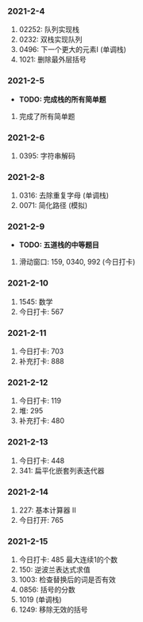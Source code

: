 ### 2021-2-4
1. 02252: 队列实现栈
2. 0232: 双栈实现队列
3. 0496: 下一个更大的元素I (单调栈)
4. 1021: 删除最外层括号

### 2021-2-5
* **TODO: 完成栈的所有简单题**
1. 完成了所有简单题

### 2021-2-6
1. 0395: 字符串解码

### 2021-2-8
1. 0316: 去除重复字母 (单调栈)
2. 0071: 简化路径 (模拟)

### 2021-2-9
* **TODO: 五道栈的中等题目**
1. 滑动窗口: 159, 0340, 992 (今日打卡)

### 2021-2-10
1. 1545: 数学
2. 今日打卡: 567

### 2021-2-11
1. 今日打卡: 703
2. 补充打卡: 888

### 2021-2-12
1. 今日打卡: 119
2. 堆: 295
3. 补充打卡: 480

### 2021-2-13
1. 今日打卡: 448
2. 341: 扁平化嵌套列表迭代器

### 2021-2-14
1. 227: 基本计算器 II
2. 今日打开: 765

### 2021-2-15
1. 今日打卡: 485 最大连续1的个数
2. 150: 逆波兰表达式求值
3. 1003: 检查替换后的词是否有效
4. 0856: 括号的分数
5. 1019 (单调栈)
6. 1249: 移除无效的括号
